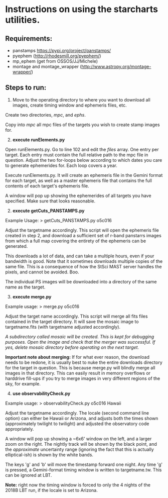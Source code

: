 Instructions on using the starcharts utilities.
===============================================

Requirements:
-------------

 * panstamps https://pypi.org/project/panstamps/
 * pyephem (http://rhodesmill.org/pyephem/)
 * mp_ephem (get from OSSOS/JJ/Michele)
 * montage and montage_wrapper (http://www.astropy.org/montage-wrapper/)

Steps to run:
-------------

1) Move to the operating directory to where you want to download all images, create timing window and ephemeris files, etc.

Create two directories, *mpc*, and *ephs*.

Copy into *mpc* all mpc files of the targets you wish to create stamp images for.


2) **execute runElements.py**

Open runElements.py. Go to line 102 and edit the *files* array. One entry per target. Each entry must contain the full relative path to the mpc file in question. Adjust the two for-loops below according to which dates you care to generate ephemerides for. Each loop covers a year.

Execute runElements.py. It will create an ephemeris file in the Gemini format for each target, as well as a master ephemeris file that contains the full contents of each target's ephemeris file.

A window will pop up showing the ephemerides of all targets you have specified. Make sure that looks reasonable.


2) **execute  getCuts_PANSTAMPS.py**

Example Usage: > getCuts_PANSTAMPS.py o5c016

Adjust the targetname accordingly. This script will open the ephemeris file created in step 2, and download a sufficient set of r-band panstarrs images from which a full map covering the entirety of the ephemeris can be generated.

This downloads a lot of data, and can take a multiple hours, even if your bandwidth is good. Note that it sometimes downloads multiple copies of the same file. This is a consequence of how the StSci MAST server handles the pixels, and cannot be avoided. Boo.

The individual PS images will be downloaded into a directory of the same name as the target.


3) **execute merge.py**

Example usage: > merge.py o5c016

Adjust the target name accordingly. This script will merge all fits files contained in the target directory. It will save the mosaic image to targetname.fits (with targetname adjusted accordingly).

*A subdirectory called mosaic will be created. This is kept for debugging purposes. Open the image and check that the merger was successful. If yes, delete mosaic directory before operating on the next target.*

**Important note about merging:** If for what ever reason, the download needs to be redone, it is usually best to nuke the entire downloads directory for the target in question. This is because merge.py will blindly merge all images in that directory. This can easily result in memory overflows or harddrive fill-ups if you try to merge images in very different regions of the sky, for example.


4) **use observabilityCheck.py**

Example usage: > observabilityCheck.py o5c016 Hawaii

Adjust the targetname accordingly. The locale (second command line option) can either be Hawaii or Arizona, and adjusts both the times shown (approximately twilight to twilight) and adjusted the observatory code appropriately.

A window will pop up showing a ~6x6' window on the left, and a larger zoom on the right. The nightly track will be shown by the black point, and the *approximate* uncertainty range (ignoring the fact that this is actually elliptical-ish) is shown by the white bands.

The keys 'g' and 'b' will move the timestamp forward one night. Any time 'g' is pressed, a Gemini-format timing window is written to targetname.tw. This can be ignored at LBT.

**Note:** right now the timing window is forced to only the 4 nights of the 2018B LBT run, if the locale is set to Arizona.
